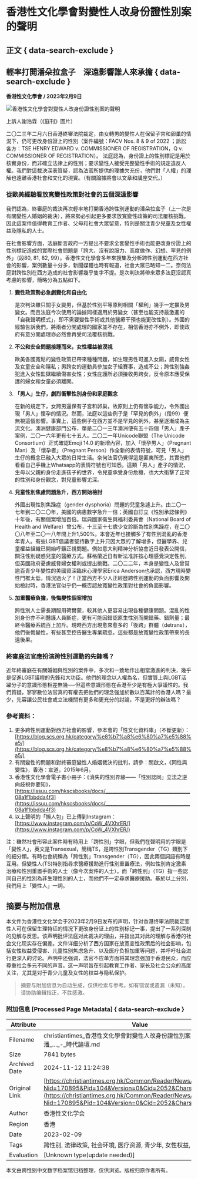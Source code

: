 # 香港性文化學會對變性人改身份證性別案的聲明

## 正文 { data-search-exclude }

## 輕率打開潘朵拉盒子　深遠影響誰人來承擔 { data-search-exclude }

**香港性文化學會 / 2023年2月9日**

![香港性文化學會對變性人改身份證性別案的聲明](https://www.example.com/News/170895/FAC_TG_web.jpg)

上訴人謝浩霖（《庭刊》圖片）

二〇二三年二月六日香港終審法院裁定，由女轉男的變性人在保留子宮和卵巢的情況下，仍可更改身份證上的性別（案件編號：FACV Nos. 8 & 9 of 2022 ；訴訟各方：TSE HENRY EDWARD v. COMMISSIONER OF REGISTRATION，Q v. COMMISSIONER OF REGISTRATION）。 法庭認為，身份證上的性別標記是用於核實身份，而非確立法律上的性別；要求變性人接受完整變性手術的規定違反人權。我們對這裁決深表質疑，認為法官所提供的理據欠充份，他們對「人權」的理解也遠離香港社會和文化的現實。（有關論據將會以文章和講座交代。）

### 從歐美經驗看放寬變性政策對社會的五個深遠影響

我們認為，終審庭的裁決再次輕率地打開香港跨性別運動的潘朵拉盒子（上一次是有關變性人婚姻的裁決），將來勢必引起更多要求放寬變性政策的司法覆核挑戰。因此這案件值得教育工作者、父母和社會大眾留意，特別是關注青少兒童及女性權益及隱私的人士。

在社會影響方面，法庭斷言政府一方提出不要求全套變性手術也能更改身份證上的性別標記造成的實際社會問題是「誇大、沒有說服力、高度做作、幻想、罕見的例外」（段80, 81, 82, 99）。香港性文化學會多年來搜集及分析跨性別運動在西方社會的影響，案例數量十分多，新聞媒體也時有報道，社會大眾已略知一二。奈何法庭對跨性別在西方造成的社會影響幾乎隻字不提。是次判決將帶來眾多法庭沒認真考慮的影響，簡略分為五點如下。

1. **變性政策勢必急劇變化和自由化**

   是次判決雖只關乎女變男，但基於性別平等原則相關「權利」幾乎一定擴及男變女。而且法庭今次使用的論據同樣適用於男變女（甚至也能支持最激進的「自我聲明模式」，即不需要變性手術或其他醫療干預也能更改性別）。外國的經驗告訴我們，將兩者分開處理的國家並不存在，相信香港亦不例外，即使政府有意分開處理亦必然會再受司法覆核挑戰。

2. **不公和安全問題接踵而來，女性權益被漠視**

   歐美各國寬鬆的變性政策已帶來種種問題，如生理男性可進入女廁，威脅女性及女童安全和隱私；男跨女的運動員參加女子組賽事，造成不公；跨性別強姦犯進入女性監獄繼續傷害女性；女性庇護所必須接收男跨女，反令原本應受保護的婦女和女童必須離開。

3. **「男人」生仔，劇烈衝擊性別身份和家庭觀念**

   在新的規定下，女跨男還保有子宮和卵巢，故原則上仍有懷孕能力，令外國出現「男人」懷孕的情況。然而，法庭以這些例子是「罕見的例外」（段99）便無視這個影響。事實上，這些例子在西方並不是罕見的例外，甚至逐漸成為主流文化。澳洲健康部門公布，單是二〇一三年澳洲便有五十四個「男人」產子案例，二〇一六年更有七十五人。二〇二一年Unicode聯盟（The Unicode Consortium）正式確認Emoji 14.0 的新增內容，加入「懷孕男人」（Pregnant Man）及「懷孕者」（Pregnant Person）作全新的表情符號，可見「男人」生仔的概念已融入大眾的日常生活。奈何法官仍覺得這是匪夷所思，其實他們看看自己手機上Whatsapp的表情符號也可知悉。這類「男人」產子的情況，生母以父親的身份走進孩子的世界，令兒童承受身份危機，也大大衝擊了正常的性別和身份觀念，對兒童影響尤深。

4. **兒童性別焦慮問題急升，西方開始檢討**

   外國出現性別焦躁症（gender dysphoria）問題的兒童急遽上升。由二〇一七年到二〇二〇年，美國的病患數字急升一倍；英國自訂立《性別承認條例》十年後，有關個案增加百倍。瑞典國家衛生與福利委員會（National Board of Health and Welfare）曾公布，十三至十七歲少女診斷為性別焦躁症，在二〇〇八年至二〇一八年間上升1,500%。本會近年也接觸多了有性別混亂的香港年青人。有些LGBT倡議者堅持數字上升只因大眾的了解增多，但醫學界、兒童權益組織已開始呼籲正視問題。例如意大利精神分析協會近日發表公開信，關注性別疑惑兒童的醫療方式。蘇格蘭近日有新法准許按心理感覺決定性別，但英國政府憂慮威脅婦女權利或提出挑戰。二〇二二年，本身是變性人及曾幫逾百青少年變性的美國資深臨床心理學家Erica Anderson也承認，西方現時變性門檻太低，情況過火了！正當西方不少人正經歷跨性別運動的負面影響及開始檢討時，香港法官似乎仍一概否認放寬變性政策對社會的負面影響。

5. **加重醫療負擔，後悔變性個案增加**

   跨性別人士需長期服用荷爾蒙，較其他人更容易出現各種健康問題。混亂的性別身份亦不利醫護人員斷症，更有可能因錯認原生性別而開錯藥、錯劑量；最終令醫療系統百上加斤。現時西方出現愈來愈多的「後跨」群體（detrans），他們後悔變性，有些甚至控告醫生專業疏忽。這些都是放寬變性政策帶來的長遠後果。

### 終審庭法官應扮演跨性別運動的先鋒嗎？

近年終審庭在有關婚姻與性別的案件中，多次和一致地作出相當激進的判決，幾乎是促進LGBT議程的先鋒和大功臣。他們的理念以人權為名，但實質上與LGBT活躍分子的意識形態相差無幾──但這些意識形態在香港至少是有極大爭議性的。我們質疑，寥寥數位法官真的有權去把他們的理念強加於數以百萬計的香港人嗎？最少，先容讓公民社會或立法機關有更多和更充分的討論，不是更好的辦法嗎？

### 參考資料：

1. 更多跨性別運動對西方社會的影響，參本會的「性文化資料庫」（不斷更新）：[https://blog.scs.org.hk/category/%e8%b7%a8%e6%80%a7%e5%88%a5/](https://blog.scs.org.hk/category/%e8%b7%a8%e6%80%a7%e5%88%a5/)
2. 有關變性的問題和對終審庭變性人婚姻裁決的批判，請參：關啟文，《同性與變性》，香港：宣道，2015年6月。
3. 香港性文化學會電子書小冊子：《消失的性別界線——「性別認同」立法之逆向歧視你要知》，[https://issuu.com/hkscsbooks/docs/____________________________________08a1f1bbdda4f3](https://issuu.com/hkscsbooks/docs/____________________________________08a1f1bbdda4f3)
4. 以上聲明的「懶人包」已上傳到Instagram：[https://www.instagram.com/p/CoW_4VXhrER/](https://www.instagram.com/p/CoW_4VXhrER/)

注：雖然社會形容此案件時有時用上「跨性別」字眼，但我們在聲明用的字眼是「變性人」，英文是Transexual，簡稱TS，是跨性別Transgender（TG）類別下的細分類。有時也會統稱為「跨性別」Transgender（TG），因此兩個詞語有時是互用。但變性人(TS)特別指尋求醫療援助進行性別重置療法，例如性別肯定激素治療和性別重置手術的人士（像今次案件的人士）。而「跨性別」（TG）指一些認同自己的性別為非生理性別的人士，而他們不一定尋求醫療援助。基於以上分別，我們用上「變性人」一詞。
<!-- tcd_original_link https://christiantimes.org.hk/Common/Reader/News/ShowNews.jsp?Nid=170895&Pid=104&Version=0&Cid=2052&Charset=big5_hkscs -->
## 摘要与附加信息

<!-- tcd_abstract -->
本文件为香港性文化学会于2023年2月9日发布的声明，针对香港终审法院裁定变性人可在保留生理特征的情况下更改身份证上的性别标记一事，提出了一系列深刻的见解与反思。该声明批评法庭对此裁决的理由，并指出其对此的理解与香港的社会文化现实存在偏差。文件详细分析了西方国家在放宽变性政策后的社会影响，包括女性权益受侵害、儿童性别焦虑急升、以及医疗负担加重等问题，并呼吁社会进行更深入的讨论。声明中还强调，法官不应单方面将其理念强加于香港民众，而应尊重社会多元不同的声音。这一声明旨在引起教育工作者、家长及社会公众的高度关注，尤其是对于青少儿童及女性的权益与隐私保护。
<!-- tcd_abstract_end -->

> 摘要与附加信息为自动生成，仅供检索与参考。如有错误或遗漏（未知），请协助编辑指正，不胜感激。

### 附加信息 [Processed Page Metadata] { data-search-exclude }

| Attribute       | Value                                  |
|-----------------|----------------------------------------|
| Filename        | christiantimes_香港性文化學會對變性人改身份證性別案的聲明輕率打開潘_..._-_時代論壇.md                             |
| Size            | 7841 bytes                           |
| Archived Date   | 2024-11-12 11:24:38                             |
| Original Link   | [https://christiantimes.org.hk/Common/Reader/News/ShowNews.jsp?Nid=170895&Pid=104&Version=0&Cid=2052&Charset=big5_hkscs](https://christiantimes.org.hk/Common/Reader/News/ShowNews.jsp?Nid=170895&Pid=104&Version=0&Cid=2052&Charset=big5_hkscs)                       |
| Author          | 香港性文化学会                               |
| Region          | 香港                               |
| Date            | 2023-02-09                                 |
| Tags            | 跨性别, 法律政策, 社会环境, 医疗资源, 青少年, 女性权益, 权利, 声明                                 |
| Evaluation            | [Unknown type(update needed)]                                 |
<!-- tcd_table_end -->

本文由跨性别中文数字档案馆归档整理，仅供浏览。版权归原作者所有。
